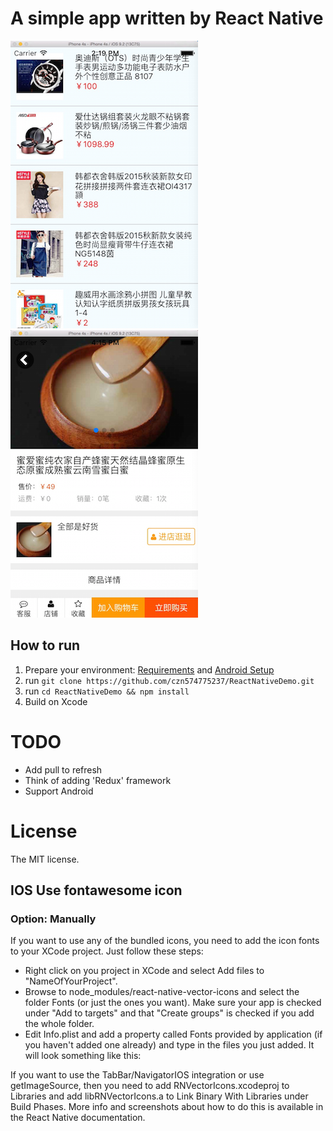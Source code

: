# A simple app written by React Native
![](https://raw.githubusercontent.com/czn574775237/ReactNativeDemo/master/asserts/dashboard.png)
![](https://raw.githubusercontent.com/czn574775237/ReactNativeDemo/master/asserts/goods-detail.png)

## How to run
1. Prepare your environment: [Requirements](http://facebook.github.io/react-native/docs/getting-started.html#requirements) and [Android Setup](http://facebook.github.io/react-native/docs/android-setup.html)
2. run `git clone https://github.com/czn574775237/ReactNativeDemo.git`
3. run `cd ReactNativeDemo && npm install`
4. Build on Xcode

# TODO
* Add pull to refresh
* Think of adding 'Redux' framework
* Support Android


# License
The MIT license.

## IOS Use fontawesome icon
### Option: Manually

If you want to use any of the bundled icons, you need to add the icon fonts to your XCode project. Just follow these steps:

* Right click on you project in XCode and select Add files to "NameOfYourProject".
* Browse to node_modules/react-native-vector-icons and select the folder Fonts (or just the ones you want). Make sure your app is checked under "Add to targets" and that "Create groups" is checked if you add the whole folder.
* Edit Info.plist and add a property called Fonts provided by application (if you haven't added one already) and type in the files you just added. It will look something like this:

If you want to use the TabBar/NavigatorIOS integration or use getImageSource, then you need to add RNVectorIcons.xcodeproj to Libraries and add libRNVectorIcons.a to Link Binary With Libraries under Build Phases. More info and screenshots about how to do this is available in the React Native documentation.
